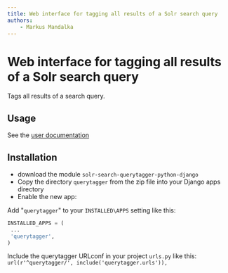 ```yaml
---
title: Web interface for tagging all results of a Solr search query  
authors:  
    - Markus Mandalka
---
```


# Web interface for tagging all results of a Solr search query

Tags all results of a search query.

## Usage

See the [user documentation](../doc/search/tagging_results_of_search_query)

## Installation

* download the module `solr-search-querytagger-python-django`
* Copy the directory `querytagger` from the zip file into your Django apps directory
* Enable the new app:

Add "`querytagger`" to your `INSTALLED\APPS` setting like this:

```python
INSTALLED_APPS = (
 ...
 'querytagger',
)
```

Include the querytagger URLconf in your project `urls.py` like this:
`url(r'^querytagger/', include('querytagger.urls')),`